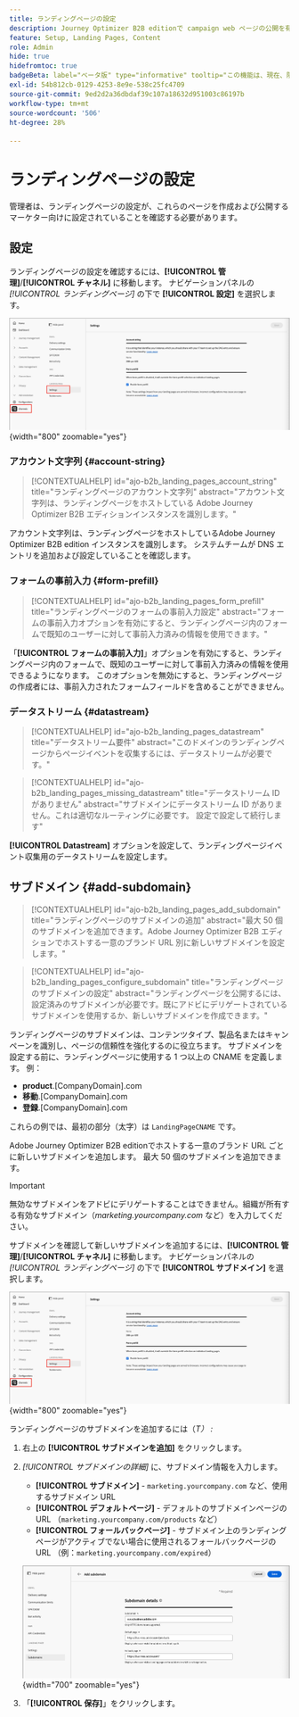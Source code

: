 ```yaml
---
title: ランディングページの設定
description: Journey Optimizer B2B editionで campaign web ページの公開を有効にするには、ランディングページのサブドメイン、フォームの事前入力設定、データストリームを設定する必要があります。
feature: Setup, Landing Pages, Content
role: Admin
hide: true
hidefromtoc: true
badgeBeta: label="ベータ版" type="informative" tooltip="この機能は、現在、限定ベータ版リリース中です"
exl-id: 54b812cb-0129-4253-8e9e-538c25fc4709
source-git-commit: 9ed2d2a36dbdaf39c107a18632d951003c86197b
workflow-type: tm+mt
source-wordcount: '506'
ht-degree: 28%

---
```


# ランディングページの設定

管理者は、ランディングページの設定が、これらのページを作成および公開するマーケター向けに設定されていることを確認する必要があります。

## 設定

ランディングページの設定を確認するには、**[!UICONTROL 管理]**/**[!UICONTROL チャネル]** に移動します。 ナビゲーションパネルの _[!UICONTROL ランディングページ]_ の下で **[!UICONTROL 設定]** を選択します。

![ ランディングページの設定 ](./assets/config-landing-pages-settings.png){width="800" zoomable="yes"}

### アカウント文字列 {#account-string}

>[!CONTEXTUALHELP]
>id="ajo-b2b_landing_pages_account_string"
>title="ランディングページのアカウント文字列"
>abstract="アカウント文字列は、ランディングページをホストしている Adobe Journey Optimizer B2B エディションインスタンスを識別します。"

アカウント文字列は、ランディングページをホストしているAdobe Journey Optimizer B2B edition インスタンスを識別します。 システムチームが DNS エントリを追加および設定していることを確認します。

### フォームの事前入力 {#form-prefill}

>[!CONTEXTUALHELP]
>id="ajo-b2b_landing_pages_form_prefill"
>title="ランディングページのフォームの事前入力設定"
>abstract="フォームの事前入力オプションを有効にすると、ランディングページ内のフォームで既知のユーザーに対して事前入力済みの情報を使用できます。"

「**[!UICONTROL フォームの事前入力]**」オプションを有効にすると、ランディングページ内のフォームで、既知のユーザーに対して事前入力済みの情報を使用できるようになります。 このオプションを無効にすると、ランディングページの作成者には、事前入力されたフォームフィールドを含めることができません。

### データストリーム {#datastream}

>[!CONTEXTUALHELP]
>id="ajo-b2b_landing_pages_datastream"
>title="データストリーム要件"
>abstract="このドメインのランディングページからページイベントを収集するには、データストリームが必要です。"

>[!CONTEXTUALHELP]
>id="ajo-b2b_landing_pages_missing_datastream"
>title="データストリーム ID がありません"
>abstract="サブドメインにデータストリーム ID がありません。これは適切なルーティングに必要です。 設定で設定して続行します"

**[!UICONTROL Datastream]** オプションを設定して、ランディングページイベント収集用のデータストリームを設定します。

## サブドメイン {#add-subdomain}

>[!CONTEXTUALHELP]
>id="ajo-b2b_landing_pages_add_subdomain"
>title="ランディングページのサブドメインの追加"
>abstract="最大 50 個のサブドメインを追加できます。Adobe Journey Optimizer B2B エディションでホストする一意のブランド URL 別に新しいサブドメインを設定します。"

>[!CONTEXTUALHELP]
>id="ajo-b2b_landing_pages_configure_subdomain"
>title="ランディングページのサブドメインの設定"
>abstract="ランディングページを公開するには、設定済みのサブドメインが必要です。既にアドビにデリゲートされているサブドメインを使用するか、新しいサブドメインを作成できます。"

ランディングページのサブドメインは、コンテンツタイプ、製品名またはキャンペーンを識別し、ページの信頼性を強化するのに役立ちます。 サブドメインを設定する前に、ランディングページに使用する 1 つ以上の CNAME を定義します。 例：

* **product**.[CompanyDomain].com
* **移動**.[CompanyDomain].com
* **登録**.[CompanyDomain].com

これらの例では、最初の部分（太字）は `LandingPageCNAME` です。

Adobe Journey Optimizer B2B editionでホストする一意のブランド URL ごとに新しいサブドメインを追加します。 最大 50 個のサブドメインを追加できます。

>[!IMPORTANT]
>
>無効なサブドメインをアドビにデリゲートすることはできません。組織が所有する有効なサブドメイン（_marketing.yourcompany.com_ など）を入力してください。

サブドメインを確認して新しいサブドメインを追加するには、**[!UICONTROL 管理]**/**[!UICONTROL チャネル]** に移動します。 ナビゲーションパネルの _[!UICONTROL ランディングページ]_ の下で **[!UICONTROL サブドメイン]** を選択します。

![ ランディングページのサブドメイン ](./assets/config-landing-pages-settings.png){width="800" zoomable="yes"}

ランディングページのサブドメインを追加するには（_T） :_

1. 右上の **[!UICONTROL サブドメインを追加]** をクリックします。

1. _[!UICONTROL サブドメインの詳細]_ に、サブドメイン情報を入力します。

   * **[!UICONTROL サブドメイン]** - `marketing.yourcompany.com` など、使用するサブドメイン URL
   * **[!UICONTROL デフォルトページ]** - デフォルトのサブドメインページの URL （`marketing.yourcompany.com/products` など）
   * **[!UICONTROL フォールバックページ]** - サブドメイン上のランディングページがアクティブでない場合に使用されるフォールバックページの URL （例：`marketing.yourcompany.com/expired`）

   ![ ランディングページのサブドメインを追加 ](./assets/config-landing-pages-add-subdomain.png){width="700" zoomable="yes"}

1. 「**[!UICONTROL 保存]**」をクリックします。
